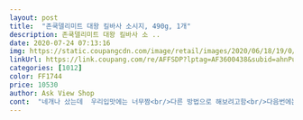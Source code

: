 ```yaml
---
layout: post 
title:  "존쿡델리미트 대왕 킬바사 소시지, 490g, 1개" 
description: 존쿡델리미트 대왕 킬바사 소 ..
date: 2020-07-24 07:13:16 
img: https://static.coupangcdn.com/image/retail/images/2020/06/18/19/0/f51b6d9b-8b0c-4ef5-9d30-efb9d8c70dab.jpg 
linkUrl: https://link.coupang.com/re/AFFSDP?lptag=AF3600438&subid=ahnPublicAsk&pageKey=1721335907&itemId=2929775793&vendorItemId=70918377411&traceid=V0-113-b96375e69cedbb50 
categories: [1012] 
color: FF1744 
price: 10530 
author: Ask View Shop 
cont:  "네개나 샀는데  우리입맛에는 너무짬<br/>다른 방법으로 해보려고함<br/>다음번에는 물 많이 붓고 끓여 익힌다음  물 버리고 후라이팬에  살짝 지져서  썰어 먹어 볼것임<br/>얇게 썰어서 밥과함께 먹음엄청 짠맛 무지 짠맛<br/>짠맛이 좀 빠질지  고기맛 까지  다 빠질지 궁금하지만  평소 짜게먹는 내 입맛에도 넘짜서<br/>포장지에  쓰인대로함<br/>후라이팬에  담고  물을  반 조금 더 잠기게 붓고 한참 끓으면 뒤집어서 물이 다 졸때까지 끓여서 익힘<br/>" 
---
```

